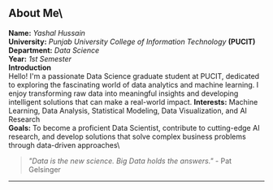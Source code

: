 
## About Me\
**Name:** *Yashal Hussain*\
**University:** *Punjab University College of Information Technology* **(PUCIT)**\
**Department:** *Data Science*\
**Year:** *1st Semester*\
**Introduction**\
Hello! I'm a passionate Data Science graduate student at PUCIT, dedicated to exploring the fascinating world of data analytics and machine learning. I enjoy transforming raw data into meaningful insights and developing intelligent solutions that can make a real-world impact.
**Interests:** Machine Learning, Data Analysis, Statistical Modeling, Data Visualization, and AI Research\
**Goals:** To become a proficient Data Scientist, contribute to cutting-edge AI research, and develop solutions that solve complex business problems through data-driven approaches\
> *"Data is the new science. Big Data holds the answers."* - Pat Gelsinger
---


